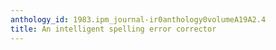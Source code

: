 ```yaml
---
anthology_id: 1983.ipm_journal-ir0anthology0volumeA19A2.4
title: An intelligent spelling error corrector
---
```

